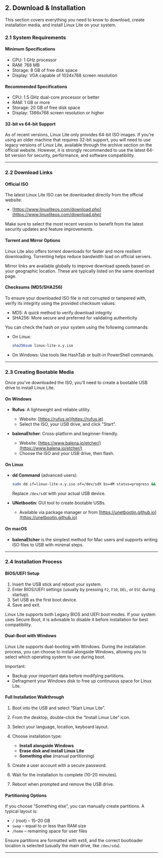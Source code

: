 ## 2. Download & Installation

This section covers everything you need to know to download, create installation media, and install Linux Lite on your system.

### 2.1 System Requirements

#### Minimum Specifications

* CPU: 1 GHz processor
* RAM: 768 MB
* Storage: 8 GB of free disk space
* Display: VGA capable of 1024x768 screen resolution

#### Recommended Specifications

* CPU: 1.5 GHz dual-core processor or better
* RAM: 1 GB or more
* Storage: 20 GB of free disk space
* Display: 1366x768 screen resolution or higher

#### 32-bit vs 64-bit Support

As of recent versions, Linux Lite only provides 64-bit ISO images. If you're using an older machine that requires 32-bit support, you will need to use legacy versions of Linux Lite, available through the archive section on the official website. However, it is strongly recommended to use the latest 64-bit version for security, performance, and software compatibility.

---

### 2.2 Download Links

#### Official ISO

The latest Linux Lite ISO can be downloaded directly from the official website:

* [https://www.linuxliteos.com/download.php](https://www.linuxliteos.com/download.php)

Make sure to select the most recent version to benefit from the latest security updates and feature improvements.

#### Torrent and Mirror Options

Linux Lite also offers torrent downloads for faster and more resilient downloading. Torrenting helps reduce bandwidth load on official servers.

Mirror links are available globally to improve download speeds based on your geographic location. These are typically listed on the same download page.

#### Checksums (MD5/SHA256)

To ensure your downloaded ISO file is not corrupted or tampered with, verify its integrity using the provided checksum values:

* MD5: A quick method to verify download integrity
* SHA256: More secure and preferred for validating authenticity

You can check the hash on your system using the following commands:

* On Linux:

  ```bash
  sha256sum linux-lite-x.y.iso
  ```
* On Windows:
  Use tools like HashTab or built-in PowerShell commands.

---

### 2.3 Creating Bootable Media

Once you've downloaded the ISO, you'll need to create a bootable USB drive to install Linux Lite.

#### On Windows

* **Rufus**: A lightweight and reliable utility.

  * Website: [https://rufus.ie](https://rufus.ie)
  * Select the ISO, your USB drive, and click "Start".
* **balenaEtcher**: Cross-platform and beginner-friendly.

  * Website: [https://www.balena.io/etcher/](https://www.balena.io/etcher/)
  * Choose the ISO and your USB drive, then flash.

#### On Linux

* **dd Command** (advanced users):

  ```bash
  sudo dd if=linux-lite-x.y.iso of=/dev/sdX bs=4M status=progress && sync
  ```

  Replace `/dev/sdX` with your actual USB device.
* **UNetbootin**: GUI tool to create bootable USBs.

  * Available via package manager or from [https://unetbootin.github.io](https://unetbootin.github.io)

#### On macOS

* **balenaEtcher** is the simplest method for Mac users and supports writing ISO files to USB with minimal steps.

---

### 2.4 Installation Process

#### BIOS/UEFI Setup

1. Insert the USB stick and reboot your system.
2. Enter BIOS/UEFI settings (usually by pressing `F2`, `F10`, `DEL`, or `ESC` during startup).
3. Set USB as the first boot device.
4. Save and exit.

Linux Lite supports both Legacy BIOS and UEFI boot modes. If your system uses Secure Boot, it is advisable to disable it before installation for best compatibility.

#### Dual-Boot with Windows

Linux Lite supports dual-booting with Windows. During the installation process, you can choose to install alongside Windows, allowing you to select which operating system to use during boot.

Important:

* Backup your important data before modifying partitions.
* Defragment your Windows disk to free up continuous space for Linux Lite.

#### Full Installation Walkthrough

1. Boot into the USB and select “Start Linux Lite”.
2. From the desktop, double-click the “Install Linux Lite” icon.
3. Select your language, location, keyboard layout.
4. Choose installation type:

   * **Install alongside Windows**
   * **Erase disk and install Linux Lite**
   * **Something else** (manual partitioning)
5. Create a user account with a secure password.
6. Wait for the installation to complete (10–20 minutes).
7. Reboot when prompted and remove the USB drive.

#### Partitioning Options

If you choose “Something else”, you can manually create partitions. A typical layout is:

* `/` (root) – 15–20 GB
* `swap` – equal to or less than RAM size
* `/home` – remaining space for user files

Ensure partitions are formatted with ext4, and the correct bootloader location is selected (usually the main drive, like `/dev/sda`).

---


